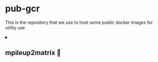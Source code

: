 # pub-gcr
This is the repository that we use to host some public docker images for utility use

<details>
  <summary>
    
  ## mpileup2matrix &#x1F4D9; 
  
  </summary>
  
  ### What does it do?
  mpileup2matrix is a docker image that takes a list of input fastq files from Nanopore sequencer and trims and aligns them against a reference sequence. It will then generate an mpileup file (*.mpileup) and two matrices: one is the coverage matrix and the other is the indel matrix, both are table delimited and on a per position basis.
  
  ### How to install it?
  
  <b>Step 1</b>
  
  Install docker (if you haven't done it) [link to installation page](https://docs.docker.com/engine/install/)
    
  <b>Step 2</b>
  
  Install git (if you haven't done it) [link to installation page](https://docs.github.com/en/desktop/installing-and-authenticating-to-github-desktop/installing-github-desktop)

  <b>Step 3</b>
  
  Run `git clone` of this repository:
       
  ```bash
    gh repo clone quantumsky-lab/pub-gcr
  ```

  or

  ```bash
    git clone https://github.com/quantumsky-lab/pub-gcr.git
  ```

  <b>Step 4</b>
  
  Use `cd` to nagivate to `pub-gcr/mpileup2matrix` and run:

  ```bash
    docker build -t mpileup2matrix .
  ```

  If you are using an Apple Silicon device (such as M1/2 chips), then you should run:

  ```bash
    docker buildx build --platform linux/amd64 -t mpileup2matrix .
  ```

  It will take a few minutes to build, once it's done, you can see it by running:

  ```bash
    docker image list
  ```

  And you will see something like this:

    REPOSITORY                           TAG       IMAGE ID       CREATED             SIZE
    gcr.io/skylab/mpileup2matrix         latest    8acf399e6c65   45 minutes ago      1.99GB
    mpileup2matrix                       latest    8acf399e6c65   45 minutes ago      1.99GB
  
  ### How to run it?

  You can get the helper information by running:

  ```bash
    docker run --rm mpileup2matrix -h
  ```

  You will get a print message that looks like this:

    usage: mpileup2matrix.py [-h] --infile-list INFILE_LIST --infile-vol INFILE_VOL --reference REFERENCE [--temp-dir TEMP_DIR] [--keep-temp] --prefix PREFIX [--blastn BLASTN]
                         [--makeblastdb MAKEBLASTDB] [--trimmomatic TRIMMOMATIC] [--homopolymer HOMOPOLYMER] [--min-map MIN_MAP]

    Run reads mapping with Jorna default settings for genome editing data.
    
    optional arguments:
      -h, --help            show this help message and exit
      --infile-list INFILE_LIST, -i INFILE_LIST
                            A list of input files in fastq format in text file; if paired-end, they should be in the same line, separated by comma. NOTE: no directory should be supplied.
      --infile-vol INFILE_VOL, -d INFILE_VOL
                            directory where the infiles are stored
      --reference REFERENCE, -r REFERENCE
                            Reference sequence in fasta format
      --temp-dir TEMP_DIR, -t TEMP_DIR
                            Where the intermediate files should live.
      --keep-temp, -k       Turns on temp dir keeping when specified.
      --prefix PREFIX, -o PREFIX
                            Output file prefix
      --blastn BLASTN       Path to blastn
      --makeblastdb MAKEBLASTDB
                            Path to makeblastdb
      --trimmomatic TRIMMOMATIC
                            Path to trimmomatic jar
      --homopolymer HOMOPOLYMER
                            Homopolymer length threshold
      --min-map MIN_MAP     Mininum match length threshold

  Please follow the example shown below to learn how to run the image.
  
  ### Example

  In the repository,  you will find a folder named `test`, which contains necessary files that you will use to do a test run. The files include:
    
    
      test
      ├── INIP.fa
      ├── INIP_samples.txt
      └── data
          ├── B1_01.fastq
          ├── B2_02.fastq
          ├── B3_03.fastq
          └── B4_04.fastq
      
      1 directory, 7 files
      
  `INIP.fa` is the reference sequence in fasta format. `INIP_samples.txt` is a plain text file that contains the `*.fastq` files, one file per line. 

  The `data` folder is where all the raw `*.fastq` files are stored. 

  Note that these files are on your local drive. To run the docker image, we will use the `-v` option in docker to mount the local directory to become a virtual directory on the container. The way to do it is:

  ```bash
    docker run --rm -v $PWD:/root/data mpileup2matrix [options]
  ```

  In this example, you will run:

  ```bash
    docker run --rm -v $PWD:/root/data mpileup2matrix -i data/test/INIP_samples.txt -r data/test/INIP.fa -k -o data/test/INIP_test -d data/test/data/
  ```

  It should take <1 min to run, and you will get the results in:

  * `INIP_test.mpileup` This is the mpileup file built from blastn results
  * `INIP_test.cov` This is the pandas tsv file with coverage information on per base basis
  * `INIP_test.indel` This is the pandas tsv file with indel rate information on per base basis
 
</details>
